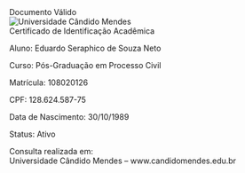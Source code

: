 <!DOCTYPE html>
<html lang="pt-BR">
<head>
    <meta charset="UTF-8">
    
</head>
<body>
    <div class="certificado">
        <div class="selo">Documento Válido</div>
        <div class="logo">
            <img src=https://github.com/user-attachments/assets/b3d5904c-2c4b-4aca-8ffc-efeca984036c alt="Universidade Cândido Mendes">
        </div>
        <div class="titulo">Certificado de Identificação Acadêmica</div>
        <div class="info">
            <p><span>Aluno:</span> Eduardo Seraphico de Souza Neto</p>
            <p><span>Curso:</span> Pós-Graduação em Processo Civil</p>
            <p><span>Matrícula:</span> 108020126</p>
            <p><span>CPF:</span> 128.624.587-75</p>
            <p><span>Data de Nascimento:</span> 30/10/1989</p>
            <p><span>Status:</span> Ativo</p>
        </div>
        <div class="footer">
            Consulta realizada em: <span id="timestamp"></span><br>
            Universidade Cândido Mendes – www.candidomendes.edu.br
        </div>
    </div>
    <script>
        const now = new Date();
        const formatDate = now.toLocaleString("pt-BR", { dateStyle: "short", timeStyle: "short" });
        document.getElementById("timestamp").textContent = formatDate;
    </script>
</body>
</html>
